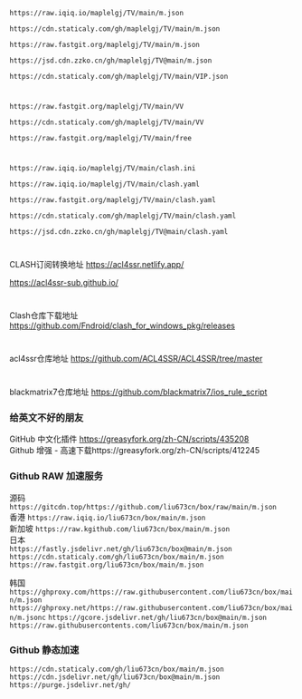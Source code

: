  `https://raw.iqiq.io/maplelgj/TV/main/m.json`  
 
 `https://cdn.staticaly.com/gh/maplelgj/TV/main/m.json`  
 
 `https://raw.fastgit.org/maplelgj/TV/main/m.json`   
 
  `https://jsd.cdn.zzko.cn/gh/maplelgj/TV@main/m.json`   

 
  `https://cdn.staticaly.com/gh/maplelgj/TV/main/VIP.json`  
 #
 `https://raw.fastgit.org/maplelgj/TV/main/VV`  
 
 `https://cdn.staticaly.com/gh/maplelgj/TV/main/VV`  
 
  `https://raw.fastgit.org/maplelgj/TV/main/free` 
 #
 `https://raw.iqiq.io/maplelgj/TV/main/clash.ini`  

 `https://raw.iqiq.io/maplelgj/TV/main/clash.yaml`  
 
 `https://raw.fastgit.org/maplelgj/TV/main/clash.yaml` 
 
 `https://cdn.staticaly.com/gh/maplelgj/TV/main/clash.yaml`  
 
 `https://jsd.cdn.zzko.cn/gh/maplelgj/TV@main/clash.yaml` 

#
CLASH订阅转换地址 
https://acl4ssr.netlify.app/

https://acl4ssr-sub.github.io/

#
Clash仓库下载地址
https://github.com/Fndroid/clash_for_windows_pkg/releases
#
acl4ssr仓库地址 
https://github.com/ACL4SSR/ACL4SSR/tree/master
#
blackmatrix7仓库地址 
https://github.com/blackmatrix7/ios_rule_script

### 给英文不好的朋友
GitHub 中文化插件 https://greasyfork.org/zh-CN/scripts/435208  
Github 增强 - 高速下载https://greasyfork.org/zh-CN/scripts/412245  

### Github RAW 加速服务

源码   `https://gitcdn.top/https://github.com/liu673cn/box/raw/main/m.json`  
香港   `https://raw.iqiq.io/liu673cn/box/main/m.json`  
新加坡 `https://raw.kgithub.com/liu673cn/box/main/m.json`  
日本  
`https://fastly.jsdelivr.net/gh/liu673cn/box@main/m.json`  
`https://cdn.staticaly.com/gh/liu673cn/box/main/m.json`  
`https://raw.fastgit.org/liu673cn/box/main/m.json`  

韩国  
`https://ghproxy.com/https://raw.githubusercontent.com/liu673cn/box/main/m.json`  
`https://ghproxy.net/https://raw.githubusercontent.com/liu673cn/box/main/m.jsonc`
`https://gcore.jsdelivr.net/gh/liu673cn/box@main/m.json`  
`https://raw.githubusercontents.com/liu673cn/box/main/m.json`  

### Github 静态加速  
`https://cdn.staticaly.com/gh/liu673cn/box/main/m.json`  
`https://cdn.jsdelivr.net/gh/liu673cn/box@main/m.json`  
`https://purge.jsdelivr.net/gh/`  
